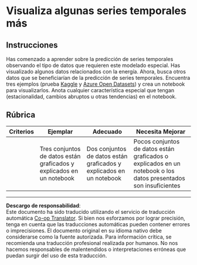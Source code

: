 <!--
CO_OP_TRANSLATOR_METADATA:
{
  "original_hash": "d1781b0b92568ea1d119d0a198b576b4",
  "translation_date": "2025-09-03T22:50:58+00:00",
  "source_file": "7-TimeSeries/1-Introduction/assignment.md",
  "language_code": "es"
}
-->
# Visualiza algunas series temporales más

## Instrucciones

Has comenzado a aprender sobre la predicción de series temporales observando el tipo de datos que requieren este modelado especial. Has visualizado algunos datos relacionados con la energía. Ahora, busca otros datos que se beneficiarían de la predicción de series temporales. Encuentra tres ejemplos (prueba [Kaggle](https://kaggle.com) y [Azure Open Datasets](https://azure.microsoft.com/en-us/services/open-datasets/catalog/?WT.mc_id=academic-77952-leestott)) y crea un notebook para visualizarlos. Anota cualquier característica especial que tengan (estacionalidad, cambios abruptos u otras tendencias) en el notebook.

## Rúbrica

| Criterios | Ejemplar                                              | Adecuado                                             | Necesita Mejorar                                                                         |
| --------- | ----------------------------------------------------- | --------------------------------------------------- | --------------------------------------------------------------------------------------- |
|           | Tres conjuntos de datos están graficados y explicados en un notebook | Dos conjuntos de datos están graficados y explicados en un notebook | Pocos conjuntos de datos están graficados o explicados en un notebook o los datos presentados son insuficientes |

---

**Descargo de responsabilidad**:  
Este documento ha sido traducido utilizando el servicio de traducción automática [Co-op Translator](https://github.com/Azure/co-op-translator). Si bien nos esforzamos por lograr precisión, tenga en cuenta que las traducciones automáticas pueden contener errores o imprecisiones. El documento original en su idioma nativo debe considerarse como la fuente autorizada. Para información crítica, se recomienda una traducción profesional realizada por humanos. No nos hacemos responsables de malentendidos o interpretaciones erróneas que puedan surgir del uso de esta traducción.